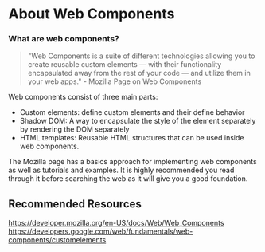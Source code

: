 # About Web Components
### What are web components?
> "Web Components is a suite of different technologies allowing you to create reusable custom elements — with their functionality encapsulated away from the rest of your code — and utilize them in your web apps." - Mozilla Page on Web Components

Web components consist of three main parts:  
- Custom elements: define custom elements and their define behavior
- Shadow DOM: A way to encapsulate the style of the element separately by rendering the DOM separately
- HTML templates: Reusable HTML structures that can be used inside web components.

The Mozilla page has a basics approach for implementing web components as well as tutorials and examples. It is highly recommended you read through it before searching the web as it will give you a good foundation.

## Recommended Resources
https://developer.mozilla.org/en-US/docs/Web/Web_Components
https://developers.google.com/web/fundamentals/web-components/customelements